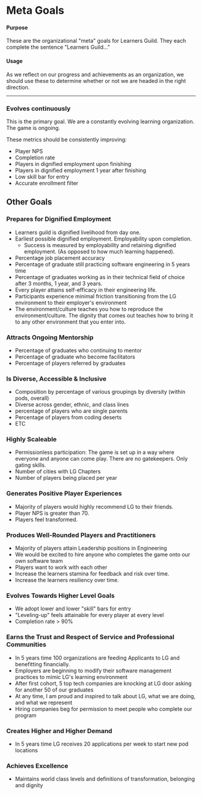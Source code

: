 # Meta Goals

#### Purpose
These are the organizational "meta" goals for Learners Guild. They each complete the sentence "Learners Guild..."

#### Usage
As we reflect on our progress and achievements as an organization, we should use these to determine whether or not we are headed in the right direction.

---

### Evolves continuously

This is the primary goal. We are a constantly evolving learning organization. The game is ongoing.

These metrics should be consistently improving:
- Player NPS
- Completion rate
- Players in dignified employment upon finishing
- Players in dignified employment 1 year after finishing
- Low skill bar for entry
- Accurate enrollment filter

## Other Goals

### Prepares for Dignified Employment
- Learners guild is dignified livelihood from day one.
- Earliest possible dignified employment. Employability upon completion.
  - Success is measured by employability and retaining dignified employment. (As opposed to how much learning happened).
- Percentage job placement accuracy
- Percentage of graduate still practicing software engineering in 5 years time
- Percentage of graduates working as in their technical field of choice after 3 months, 1 year, and 3 years.
- Every player attains self-efficacy in their engineering life.
- Participants experience minimal friction transitioning from the LG environment to their employer's environment
- The environment/culture teaches you how to reproduce the environment/culture. The dignity that comes out teaches how to bring it to any other environment that you enter into.

### Attracts Ongoing Mentorship
- Percentage of graduates who continuing to mentor
- Percentage of graduate who become facilitators
- Percentage of players referred by graduates

### Is Diverse, Accessible & Inclusive
- Composition by percentage of various groupings by diversity (within pods, overall)
- Diverse across gender, ethnic, and class lines
- percentage of players who are single parents
- Percentage of players from coding deserts
- ETC

### Highly Scaleable
- Permissionless participation: The game is set up in a way where everyone and anyone can come play. There are no gatekeepers. Only gating skills.
- Number of cities with LG Chapters
- Number of players being placed per year

### Generates Positive Player Experiences
- Majority of players would highly recommend LG to their friends.
- Player NPS is greater than 70.
- Players feel transformed.

### Produces Well-Rounded Players and Practitioners
- Majority of players attain Leadership positions in Engineering
- We would be excited to hire anyone who completes the game onto our own software team
- Players want to work with each other
- Increase the learners stamina for feedback and risk over time.
- Increase the learners resiliency over time.

### Evolves Towards Higher Level Goals
- We adopt lower and lower "skill" bars for entry
- "Leveling-up" feels attainable for every player at every level
- Completion rate > 90%

### Earns the Trust and Respect of Service and Professional Communities
- In 5 years time 100 organizations are feeding Applicants to LG and benefitting financially.
- Employers are beginning to modify their software management practices to mimic LG's learning environment
- After first cohort, 5 top tech companies are knocking at LG door asking for another 50 of our graduates
- At any time, I am proud and inspired to talk about LG, what we are doing, and what we represent
- Hiring companies beg for permission to meet people who complete our program

### Creates Higher and Higher Demand
- In 5 years time LG receives 20 applications per week to start new pod locations

### Achieves Excellence
- Maintains world class levels and definitions of transformation, belonging and dignity
